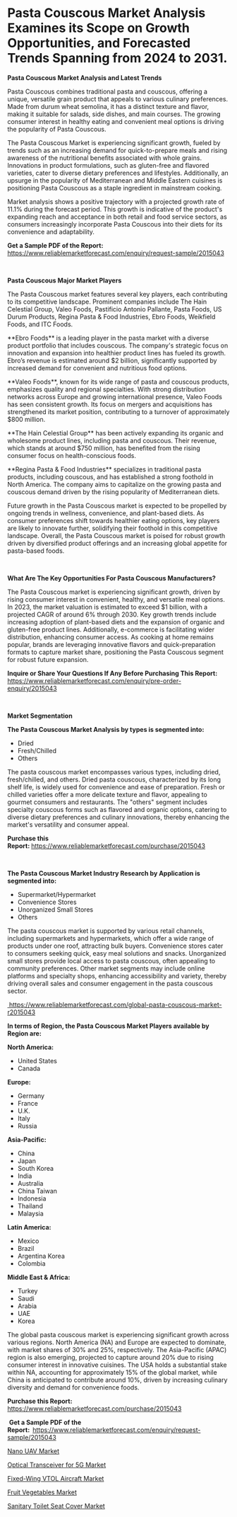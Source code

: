 <p><h1>Pasta Couscous Market Analysis Examines its Scope on Growth Opportunities, and Forecasted Trends Spanning from 2024 to 2031.</h1></p><p><strong>Pasta Couscous Market Analysis and Latest Trends</strong></p>
<p><p>Pasta Couscous combines traditional pasta and couscous, offering a unique, versatile grain product that appeals to various culinary preferences. Made from durum wheat semolina, it has a distinct texture and flavor, making it suitable for salads, side dishes, and main courses. The growing consumer interest in healthy eating and convenient meal options is driving the popularity of Pasta Couscous.</p><p>The Pasta Couscous Market is experiencing significant growth, fueled by trends such as an increasing demand for quick-to-prepare meals and rising awareness of the nutritional benefits associated with whole grains. Innovations in product formulations, such as gluten-free and flavored varieties, cater to diverse dietary preferences and lifestyles. Additionally, an upsurge in the popularity of Mediterranean and Middle Eastern cuisines is positioning Pasta Couscous as a staple ingredient in mainstream cooking.</p><p>Market analysis shows a positive trajectory with a projected growth rate of 11.1% during the forecast period. This growth is indicative of the product's expanding reach and acceptance in both retail and food service sectors, as consumers increasingly incorporate Pasta Couscous into their diets for its convenience and adaptability.</p></p>
<p><strong>Get a Sample PDF of the Report:&nbsp;</strong> <a href="https://www.reliablemarketforecast.com/enquiry/request-sample/2015043?utm_campaign=1080&utm_medium=2&utm_source=Github&utm_content=ia&utm_term=27102024&utm_id=pasta-couscous">https://www.reliablemarketforecast.com/enquiry/request-sample/2015043</a></p>
<p>&nbsp;</p>
<p><strong>Pasta Couscous Major Market Players</strong></p>
<p><p>The Pasta Couscous market features several key players, each contributing to its competitive landscape. Prominent companies include The Hain Celestial Group, Valeo Foods, Pastificio Antonio Pallante, Pasta Foods, US Durum Products, Regina Pasta & Food Industries, Ebro Foods, Weikfield Foods, and ITC Foods.</p><p>**Ebro Foods** is a leading player in the pasta market with a diverse product portfolio that includes couscous. The company's strategic focus on innovation and expansion into healthier product lines has fueled its growth. Ebro’s revenue is estimated around $2 billion, significantly supported by increased demand for convenient and nutritious food options.</p><p>**Valeo Foods**, known for its wide range of pasta and couscous products, emphasizes quality and regional specialties. With strong distribution networks across Europe and growing international presence, Valeo Foods has seen consistent growth. Its focus on mergers and acquisitions has strengthened its market position, contributing to a turnover of approximately $800 million.</p><p>**The Hain Celestial Group** has been actively expanding its organic and wholesome product lines, including pasta and couscous. Their revenue, which stands at around $750 million, has benefited from the rising consumer focus on health-conscious foods. </p><p>**Regina Pasta & Food Industries** specializes in traditional pasta products, including couscous, and has established a strong foothold in North America. The company aims to capitalize on the growing pasta and couscous demand driven by the rising popularity of Mediterranean diets.</p><p>Future growth in the Pasta Couscous market is expected to be propelled by ongoing trends in wellness, convenience, and plant-based diets. As consumer preferences shift towards healthier eating options, key players are likely to innovate further, solidifying their foothold in this competitive landscape. Overall, the Pasta Couscous market is poised for robust growth driven by diversified product offerings and an increasing global appetite for pasta-based foods.</p></p>
<p>&nbsp;</p>
<p><strong>What Are The Key Opportunities For Pasta Couscous Manufacturers?</strong></p>
<p><p>The Pasta Couscous market is experiencing significant growth, driven by rising consumer interest in convenient, healthy, and versatile meal options. In 2023, the market valuation is estimated to exceed $1 billion, with a projected CAGR of around 6% through 2030. Key growth trends include increasing adoption of plant-based diets and the expansion of organic and gluten-free product lines. Additionally, e-commerce is facilitating wider distribution, enhancing consumer access. As cooking at home remains popular, brands are leveraging innovative flavors and quick-preparation formats to capture market share, positioning the Pasta Couscous segment for robust future expansion.</p></p>
<p><strong>Inquire or Share Your Questions If Any Before Purchasing This Report:</strong> <a href="https://www.reliablemarketforecast.com/enquiry/pre-order-enquiry/2015043?utm_campaign=1080&utm_medium=2&utm_source=Github&utm_content=ia&utm_term=27102024&utm_id=pasta-couscous">https://www.reliablemarketforecast.com/enquiry/pre-order-enquiry/2015043</a></p>
<p>&nbsp;</p>
<p><strong>Market Segmentation</strong></p>
<p><strong>The Pasta Couscous Market Analysis by types is segmented into:</strong></p>
<p><ul><li>Dried</li><li>Fresh/Chilled</li><li>Others</li></ul></p>
<p><p>The pasta couscous market encompasses various types, including dried, fresh/chilled, and others. Dried pasta couscous, characterized by its long shelf life, is widely used for convenience and ease of preparation. Fresh or chilled varieties offer a more delicate texture and flavor, appealing to gourmet consumers and restaurants. The "others" segment includes specialty couscous forms such as flavored and organic options, catering to diverse dietary preferences and culinary innovations, thereby enhancing the market's versatility and consumer appeal.</p></p>
<p><strong>Purchase this Report:&nbsp;</strong><a href="https://www.reliablemarketforecast.com/purchase/2015043?utm_campaign=1080&utm_medium=2&utm_source=Github&utm_content=ia&utm_term=27102024&utm_id=pasta-couscous">https://www.reliablemarketforecast.com/purchase/2015043</a></p>
<p>&nbsp;</p>
<p><strong>The Pasta Couscous Market Industry Research by Application is segmented into:</strong></p>
<p><ul><li>Supermarket/Hypermarket</li><li>Convenience Stores</li><li>Unorganized Small Stores</li><li>Others</li></ul></p>
<p><p>The pasta couscous market is supported by various retail channels, including supermarkets and hypermarkets, which offer a wide range of products under one roof, attracting bulk buyers. Convenience stores cater to consumers seeking quick, easy meal solutions and snacks. Unorganized small stores provide local access to pasta couscous, often appealing to community preferences. Other market segments may include online platforms and specialty shops, enhancing accessibility and variety, thereby driving overall sales and consumer engagement in the pasta couscous sector.</p></p>
<p><a href="https://www.reliablemarketforecast.com/global-pasta-couscous-market-r2015043?utm_campaign=1080&utm_medium=2&utm_source=Github&utm_content=ia&utm_term=27102024&utm_id=pasta-couscous">&nbsp;https://www.reliablemarketforecast.com/global-pasta-couscous-market-r2015043</a></p>
<p><strong>In terms of Region, the Pasta Couscous Market Players available by Region are:</strong></p>
<p>
    <p> <strong> North America: </strong>
        <ul>
            <li>United States</li>
            <li>Canada</li>
        </ul>
        </p> 
    <p> <strong> Europe: </strong>
        <ul>
            <li>Germany</li>
            <li>France</li>
            <li>U.K.</li>
            <li>Italy</li>
            <li>Russia</li>
        </ul>
        </p> 
    <p> <strong> Asia-Pacific: </strong>
        <ul>
            <li>China</li>
            <li>Japan</li>
            <li>South Korea</li>
            <li>India</li>
            <li>Australia</li>
            <li>China Taiwan</li>
            <li>Indonesia</li>
            <li>Thailand</li>
            <li>Malaysia</li>
        </ul>
        </p> 
    <p> <strong> Latin America: </strong>
        <ul>
            <li>Mexico</li>
            <li>Brazil</li>
            <li>Argentina Korea</li>
            <li>Colombia</li>
        </ul>
        </p> 
    <p> <strong> Middle East & Africa: </strong>
        <ul>
            <li>Turkey</li>
            <li>Saudi</li>
            <li>Arabia</li>
            <li>UAE</li>
            <li>Korea</li>
        </ul>
    </p>
    </p>
<p><p>The global pasta couscous market is experiencing significant growth across various regions. North America (NA) and Europe are expected to dominate, with market shares of 30% and 25%, respectively. The Asia-Pacific (APAC) region is also emerging, projected to capture around 20% due to rising consumer interest in innovative cuisines. The USA holds a substantial stake within NA, accounting for approximately 15% of the global market, while China is anticipated to contribute around 10%, driven by increasing culinary diversity and demand for convenience foods.</p></p>
<p><strong>Purchase this Report: </strong><a href="https://www.reliablemarketforecast.com/purchase/2015043?utm_campaign=1080&utm_medium=2&utm_source=Github&utm_content=ia&utm_term=27102024&utm_id=pasta-couscous">https://www.reliablemarketforecast.com/purchase/2015043</a></p>
<p>&nbsp;<strong>Get a Sample PDF of the Report:&nbsp;&nbsp;</strong><a href="https://www.reliablemarketforecast.com/enquiry/request-sample/2015043?utm_campaign=1080&utm_medium=2&utm_source=Github&utm_content=ia&utm_term=27102024&utm_id=pasta-couscous">https://www.reliablemarketforecast.com/enquiry/request-sample/2015043</a></p>
<p><strong></strong></p>
<p><p><a href="https://issuu.com/reportprime-2/docs/nano-uav-market-size-2030.pptx_d58f64b4564249?utm_campaign=1080&utm_medium=2&utm_source=Github&utm_content=ia&utm_term=27102024&utm_id=pasta-couscous">Nano UAV Market</a></p><p><a href="https://www.linkedin.com/pulse/optical-transceiver-5g-market-segmentation-applications-types-byo7f?utm_campaign=1080&utm_medium=2&utm_source=Github&utm_content=ia&utm_term=27102024&utm_id=pasta-couscous">Optical Transceiver for 5G Market</a></p><p><a href="https://issuu.com/reportprime-2/docs/fixed-wing-vtol-aircraft-market-siz_3b76fbb8602ea0?utm_campaign=1080&utm_medium=2&utm_source=Github&utm_content=ia&utm_term=27102024&utm_id=pasta-couscous">Fixed-Wing VTOL Aircraft Market</a></p><p><a href="https://github.com/iva0ei4r/Market-Research-Report-List-1/blob/main/fruit-vegetables-market.md?utm_campaign=1080&utm_medium=2&utm_source=Github&utm_content=ia&utm_term=27102024&utm_id=pasta-couscous">Fruit Vegetables Market</a></p><p><a href="https://www.linkedin.com/pulse/sanitary-toilet-seat-cover-market-trends-detailed-study-its-vblzf?utm_campaign=1080&utm_medium=2&utm_source=Github&utm_content=ia&utm_term=27102024&utm_id=pasta-couscous">Sanitary Toilet Seat Cover Market</a></p></p>
